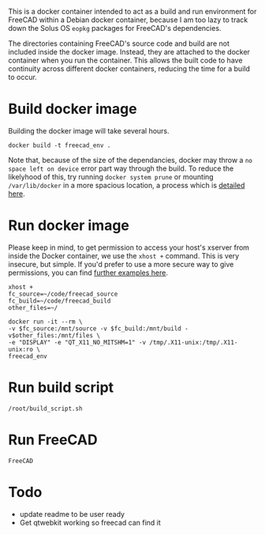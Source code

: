 This is a docker container intended to act as a build and run environment for
FreeCAD within a Debian docker container, because I am too lazy to track down
the Solus OS `eopkg` packages for FreeCAD's dependencies.

The directories containing FreeCAD's source code and build are not included
inside the docker image. Instead, they are attached to the docker container
when you run the container. This allows the built code to have continuity
across different docker containers, reducing the time for a build to occur.

# Build docker image

Building the docker image will take several hours.

```
docker build -t freecad_env .
```

Note that, because of the size of the dependancies, docker may throw a `no
space left on device` error part way through the build. To reduce the
likelyhood of this, try running `docker system prune` or mounting
`/var/lib/docker` in a more spacious location, a process which is [detailed
here](http://alexander.holbreich.org/moving-docker-images-different-partition/).

# Run docker image

Please keep in mind, to get permission to access your host's xserver from
inside the Docker container, we use the `xhost +` command. This is very
insecure, but simple. If you'd prefer to use a more secure way to give
permissions, you can find [further examples
here](https://wiki.ros.org/docker/Tutorials/GUI). 

```
xhost +
fc_source=~/code/freecad_source
fc_build=~/code/freecad_build
other_files=~/

docker run -it --rm \
-v $fc_source:/mnt/source -v $fc_build:/mnt/build -v$other_files:/mnt/files \
-e "DISPLAY" -e "QT_X11_NO_MITSHM=1" -v /tmp/.X11-unix:/tmp/.X11-unix:ro \
freecad_env
```

# Run build script

```
/root/build_script.sh
```

# Run FreeCAD
```
FreeCAD
```

# Todo

* update readme to be user ready
* Get qtwebkit working so freecad can find it
